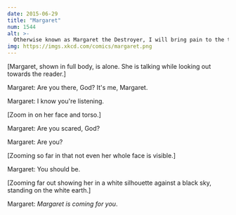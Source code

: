 ```yaml
---
date: 2015-06-29
title: "Margaret"
num: 1544
alt: >-
  Otherwise known as Margaret the Destroyer, I will bring pain to the the Great One. Then again, maybe I won't.
img: https://imgs.xkcd.com/comics/margaret.png
---
```

[Margaret, shown in full body, is alone. She is talking while looking out towards the reader.]

Margaret: Are you there, God? It's me, Margaret.

Margaret: I know you're listening.

[Zoom in on her face and torso.]

Margaret: Are you scared, God?

Margaret: Are you?

[Zooming so far in that not even her whole face is visible.]

Margaret: You should be.

[Zooming far out showing her in a white silhouette against a black sky, standing on the white earth.]

Margaret: *Margaret is coming for you*.